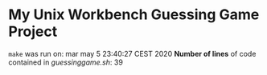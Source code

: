 # My Unix Workbench Guessing Game Project
`make` was run on:
mar may  5 23:40:27 CEST 2020
**Number of lines** of code contained in *guessinggame.sh*:
39
